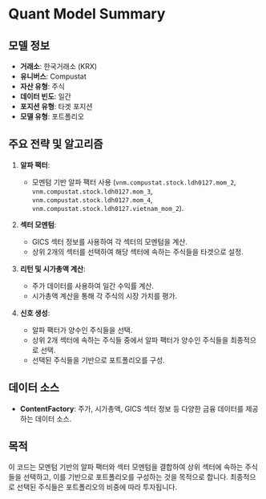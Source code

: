# Quant Model Summary

## 모델 정보
- **거래소**: 한국거래소 (KRX)
- **유니버스**: Compustat
- **자산 유형**: 주식
- **데이터 빈도**: 일간
- **포지션 유형**: 타겟 포지션
- **모델 유형**: 포트폴리오

## 주요 전략 및 알고리즘
1. **알파 팩터**:
   - 모멘텀 기반 알파 팩터 사용 (`vnm.compustat.stock.ldh0127.mom_2`, `vnm.compustat.stock.ldh0127.mom_3`, `vnm.compustat.stock.ldh0127.mom_4`, `vnm.compustat.stock.ldh0127.vietnam_mom_2`).

2. **섹터 모멘텀**:
   - GICS 섹터 정보를 사용하여 각 섹터의 모멘텀을 계산.
   - 상위 2개의 섹터를 선택하여 해당 섹터에 속하는 주식들을 타겟으로 설정.

3. **리턴 및 시가총액 계산**:
   - 주가 데이터를 사용하여 일간 수익률 계산.
   - 시가총액 계산을 통해 각 주식의 시장 가치를 평가.

4. **신호 생성**:
   - 알파 팩터가 양수인 주식들을 선택.
   - 상위 2개 섹터에 속하는 주식들 중에서 알파 팩터가 양수인 주식들을 최종적으로 선택.
   - 선택된 주식들을 기반으로 포트폴리오를 구성.

## 데이터 소스
- **ContentFactory**: 주가, 시가총액, GICS 섹터 정보 등 다양한 금융 데이터를 제공하는 데이터 소스.

## 목적
이 코드는 모멘텀 기반의 알파 팩터와 섹터 모멘텀을 결합하여 상위 섹터에 속하는 주식들을 선택하고, 이를 기반으로 포트폴리오를 구성하는 것을 목적으로 합니다. 최종적으로 선택된 주식들은 포트폴리오의 비중에 따라 투자됩니다.